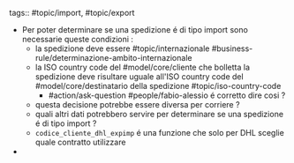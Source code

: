 tags:: #topic/import, #topic/export

- Per poter determinare se una spedizione é di tipo import sono necessarie queste condizioni :
	- la spedizione deve essere #topic/internazionale #business-rule/determinazione-ambito-internazionale
	- la ISO country code del #model/core/cliente che bolletta la spedizione deve risultare uguale all'ISO country code del #model/core/destinatario della spedizione #topic/iso-country-code
		- #action/ask-question #people/fabio-alessio é corretto dire cosi ?
	- questa decisione potrebbe essere diversa per corriere ?
	- quali altri dati potrebbero servire per determinare se una spedizione é di tipo import ?
	- `codice_cliente_dhl_expimp` é una funzione che solo per DHL sceglie quale contratto utilizzare
-